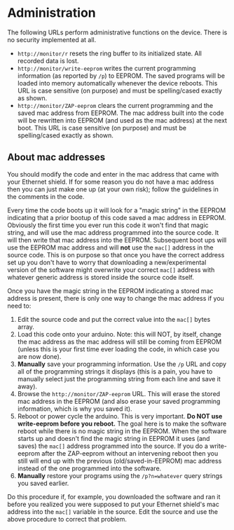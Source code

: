 # Administration
The following URLs perform administrative functions on the device. There is no security implemented at all.

* `http://monitor/r` resets the ring buffer to its initialized state. All recorded data is lost.
* `http://monitor/write-eeprom` writes the current programming information (as reported by `/p`) to EEPROM. The saved programs will be loaded into memory automatically whenever the device reboots. This URL is case sensitive (on purpose) and must be spelling/cased exactly as shown.
* `http://monitor/ZAP-eeprom` clears the current programming and the saved mac address from EEPROM. The mac address built into the code will be rewritten into EEPROM (and used as the mac address) at the next boot. This URL is case sensitive (on purpose) and must be spelling/cased exactly as shown.

## About mac addresses
You should modify the code and enter in the mac address that came with your Ethernet shield. If for some reason you do not have a mac address then you can just make one up (at your own risk); follow the guidelines in the comments in the code.

Every time the code boots up it will look for a "magic string" in the EEPROM indicating that a prior bootup of this code saved a mac address in EEPROM. Obviously the first time you ever run this code it won't find that magic string, and will use the mac address programmed into the source code. It will then write that mac address into the EEPROM. Subsequent boot ups will use the EEPROM mac address and will **not** use the `mac[]` address in the source code. This is on purpose so that once you have the correct address set up you don't have to worry that downloading a new/experimental version of the software might overwrite your correct `mac[]` address with whatever generic address is stored inside the source code itself. 

Once you have the magic string in the EEPROM indicating a stored mac address is present, there is only one way to change the mac address if you need to:

1. Edit the source code and put the correct value into the `mac[]` bytes array.
1. Load this code onto your arduino. Note: this will NOT, by itself, change the mac address as the mac address will still be coming from EEPROM (unless this is your first time ever loading the code, in which case you are now done).
1. **Manually** save your programming information. Use the `/p` URL and copy all of the programming strings it displays (this is a pain, you have to manually select just the programming string from each line and save it away).
1. Browse the `http://monitor/ZAP-eeprom` URL. This will erase the stored mac address in the EEPROM (and also erase your saved programming information, which is why you saved it).
1. Reboot or power cycle the arduino. This is very important. **Do NOT use write-eeprom before you reboot.** The goal here is to make the software reboot while there is no magic string in the EEPROM. When the software starts up and doesn't find the magic string in EEPROM it uses (and saves) the `mac[]` address programmed into the source. If you do a write-eeprom after the ZAP-eeprom without an intervening reboot then you still will end up with the previous (old/saved-in-EEPROM) mac address instead of the one programmed into the software.
1. **Manually** restore your programs using the `/p?n=whatever` query strings you saved earlier.

Do this procedure if, for example, you downloaded the software and ran it before you realized you were supposed to put your Ethernet shield's mac address into the `mac[]` variable in the source. Edit the source and use the above procedure to correct that problem.